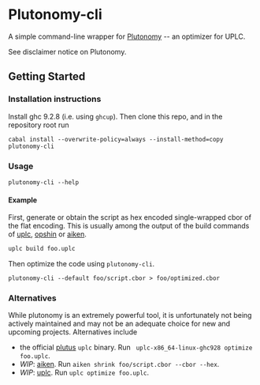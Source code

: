 # Plutonomy-cli

A simple command-line wrapper for [Plutonomy](https://github.com/well-typed/plutonomy) -- an optimizer for UPLC.

See disclaimer notice on Plutonomy.

## Getting Started

### Installation instructions

Install ghc 9.2.8 (i.e. using `ghcup`). Then clone this repo, and in the repository root run

```
cabal install --overwrite-policy=always --install-method=copy plutonomy-cli
```

### Usage

```
plutonomy-cli --help
```

#### Example

First, generate or obtain the script as hex encoded single-wrapped cbor of the flat encoding.
This is usually among the output of the build commands of [uplc](https://github.com/OpShin/uplc), [opshin](https://github.com/OpShin/opshin) or [aiken](https://github.com/aiken-lang/aiken).

```bash
uplc build foo.uplc
```

Then optimize the code using `plutonomy-cli`.

```
plutonomy-cli --default foo/script.cbor > foo/optimized.cbor
```

### Alternatives

While plutonomy is an extremely powerful tool, it is unfortunately not being actively maintained and may not be an adequate choice for new and upcoming projects.
Alternatives include

- the official [plutus](https://github.com/input-output-hk/plutus/releases) `uplc` binary. Run ` uplc-x86_64-linux-ghc928 optimize foo.uplc`.
- _WIP_: [aiken](https://github.com/aiken-lang/aiken). Run `aiken shrink foo/script.cbor --cbor --hex`.
- _WIP_: [uplc](https://github.com/OpShin/uplc). Run `uplc optimize foo.uplc`.

